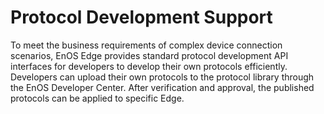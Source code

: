 # Protocol Development Support

To meet the business requirements of complex device connection scenarios, EnOS Edge provides standard protocol development API interfaces for developers to develop their own protocols efficiently.
Developers can upload their own protocols to the protocol library through the EnOS Developer Center. After verification and approval, the published protocols can be applied to specific Edge.
